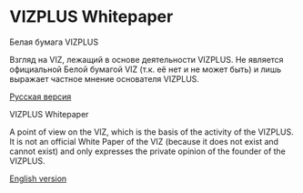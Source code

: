 # VIZPLUS Whitepaper
Белая бумага VIZPLUS

Взгляд на VIZ, лежащий в основе деятельности VIZPLUS. Не является официальной Белой бумагой VIZ (т.к. её нет и не может быть) и лишь выражает частное мнение основателя VIZPLUS.

[Русская версия](https://github.com/vizplus/whitepaper/blob/master/ru/contents.md)



VIZPLUS Whitepaper

A point of view on the VIZ, which is the basis of the activity of the VIZPLUS. It is not an official White Paper of the VIZ (because it does not exist and cannot exist) and only expresses the private opinion of the founder of the VIZPLUS.

[English version](https://github.com/vizplus/whitepaper/blob/master/en/contents.md)

